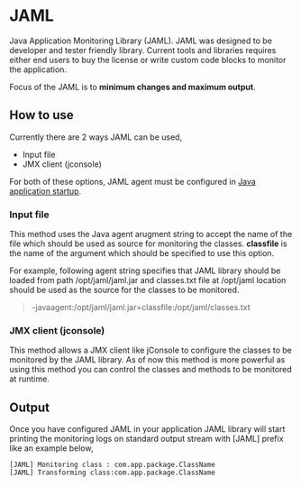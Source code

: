 # JAML
Java Application Monitoring Library (JAML). JAML was designed to be developer and tester friendly library. Current tools and libraries requires either end users to buy the license or write custom code blocks to monitor the application.

Focus of the JAML is to **minimum changes and maximum output**.

## How to use
Currently there are 2 ways JAML can be used,
- Input file
- JMX client (jconsole)

For both of these options, JAML agent must be configured in [Java application startup](https://docs.oracle.com/javase/1.5.0/docs/api/java/lang/instrument/package-summary.html).

### Input file
This method uses the Java agent arugment string to accept the name of the file which should be used as source for monitoring the classes. **classfile** is the name of the argument which should be specified to use this option.

For example, following agent string specifies that JAML library should be loaded from path /opt/jaml/jaml.jar and classes.txt file at /opt/jaml location should be used as the source for the classes to be monitored.
> -javaagent:/opt/jaml/jaml.jar=classfile:/opt/jaml/classes.txt

### JMX client (jconsole)
This method allows a JMX client like jConsole to configure the classes to be monitored by the JAML library. As of now this method is more powerful as using this method you can control the classes and methods to be monitored at runtime.

## Output
Once you have configured JAML in your application JAML library will start printing the monitoring logs on standard output stream with [JAML] prefix like an example below,

```
[JAML] Monitoring class : com.app.package.ClassName
[JAML] Transforming class:com.app.package.ClassName
```
